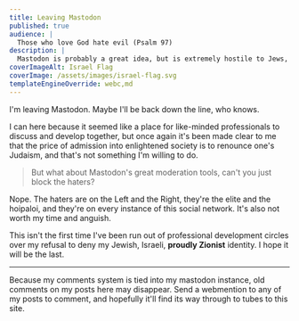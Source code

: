 ```yaml
---
title: Leaving Mastodon
published: true
audience: |
  Those who love God hate evil (Psalm 97)
description: |
  Mastodon is probably a great idea, but is extremely hostile to Jews, so I'm out
coverImageAlt: Israel Flag
coverImage: /assets/images/israel-flag.svg
templateEngineOverride: webc,md
---
```


I'm leaving Mastodon. Maybe I'll be back down the line, who knows.

I can here because it seemed like a place for like-minded professionals to discuss and develop together,
but once again it's been made clear to me that the price of admission into enlightened society is to renounce one's Judaism, and that's not something I'm willing to do.

<blockquote>But what about Mastodon's great moderation tools, can't you just block the haters?</blockquote>

Nope. The haters are on the Left and the Right, they're the elite and the hoipaloi, and they're on every instance of this social network. It's also not worth my time and anguish.

This isn't the first time I've been run out of professional development circles over my refusal to deny my Jewish, Israeli, **proudly Zionist** identity. I hope it will be the last.


-----

Because my comments system is tied into my mastodon instance, old comments on my posts here may disappear. Send a webmention to any of my posts to comment, and hopefully it'll find its way through to tubes to this site.
